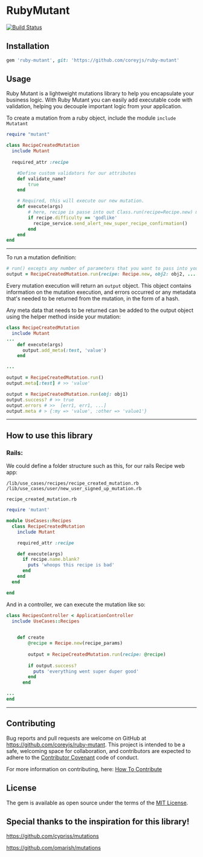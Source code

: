 # RubyMutant
[![Build Status](https://travis-ci.org/coreyjs/ruby-mutant.svg?branch=master)](https://travis-ci.org/coreyjs/ruby-mutant)


## Installation


```ruby
gem 'ruby-mutant', git: 'https://github.com/coreyjs/ruby-mutant'
```


## Usage

Ruby Mutant is a lightweight mutations library to help you encapsulate your business logic.  With Ruby Mutant you can easily add executable code with validation, helping you decouple important logic from your application.

To create a mutation from a ruby object, include the module `include Mutatant`  


```ruby
require "mutant"

class RecipeCreatedMutation
  include Mutant
  
  required_attr :recipe

    #Define custom validators for our attributes
    def validate_name?
        true
    end

    # Required, this will execute our new mutation.
    def execute(args)
        # here, recipe is passe into out Class.run(recipe=Recipe.new) method
        if recipe.difficulty == 'godlike'
          recipe_service.send_alert_new_super_recipe_confirmation()
        end 
    end
end
```

---
To run a mutation definition:
```ruby
# run() excepts any number of parameters that you want to pass into your mutation
output = RecipeCreatedMutation.run(recipe: Recipe.new, obj2: obj2, ....)
```

Every mutation execution will return an `output` object.  This object contains information on the
mutation execution, and errors occurred or any metadata that's needed to be returned from the mutation, 
in the form of a hash.

Any meta data that needs to be returned can be added to the output object using the
helper method inside your mutation:

```ruby
class RecipeCreatedMutation
  include Mutant
...
    def execute(args)
      output.add_meta(:test, 'value')
    end

...

output = RecipeCreatedMutation.run()
output.meta[:test] # >> 'value'

```

```ruby
output = RecipeCreatedMutation.run(obj: obj1)
output.success? # >> true
output.errors # >>  [err1, err1, ...]
output.meta # > {:my => 'value', :other => 'value1'}
```

---
## How to use this library

### Rails:
We could define a folder structure such as this, for our rails Recipe web app:
```
/lib/use_cases/recipes/recipe_created_mutation.rb
/lib/use_cases/user/new_user_signed_up_mutation.rb
```

`recipe_created_mutation.rb`
```ruby
require 'mutant'

module UseCases::Recipes
  class RecipeCreatedMutation
    include Mutant

    required_attr :recipe

    def execute(args)
      if recipe.name.blank?
        puts 'whoops this recipe is bad'
      end
    end
  end

end
```

And in a controller, we can execute the mutation like so:

```ruby
class RecipesController < ApplicationController
  include UseCases::Recipes

 
    def create
        @recipe = Recipe.new(recipe_params)
        
        output = RecipeCreatedMutation.run(recipe: @recipe)
    
        if output.success?
          puts 'everything went super duper good'
        end
      end 

...
end
```


---


## Contributing

Bug reports and pull requests are welcome on GitHub at https://github.com/coreyjs/ruby-mutant. This project is intended to be a safe, welcoming space for collaboration, and contributors are expected to adhere to the [Contributor Covenant](http://contributor-covenant.org) code of conduct.

For more information on contributing, here:  [How To Contribute](https://github.com/coreyjs/ruby-mutant/blob/master/CONTRIBUTING.md)

## License

The gem is available as open source under the terms of the [MIT License](https://opensource.org/licenses/MIT).


## Special thanks to the inspiration for this library!

https://github.com/cypriss/mutations

https://github.com/omarish/mutations


